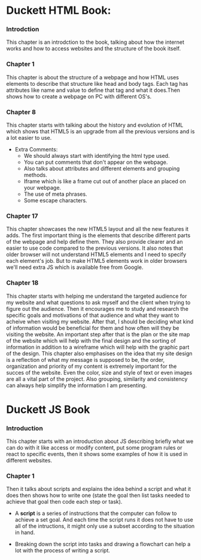 # Duckett HTML Book:

### Introdction
This chapter is an introdction to the book, talking about how the internet works and how to access websites and the structure of the book itself.

### Chapter 1
This chapter is about the structure of a webpage and how HTML uses elements to describe that structure like head and body tags.
Each tag has attributes like name and value to define that tag and what it does.Then shows how to create a webpage on PC with different OS's.

### Chapter 8
This chapter starts with talking about the history and evolution of HTML which shows that HTML5 is an upgrade from all the previous versions and is a lot easier to use.
  - Extra Comments:
    + We should always start with identifying the html type used.
    + You can put comments that don't appear on the webpage.
    + Also talks about attributes and different elements and grouping methods.
    + Iframe which is like a frame cut out of another place an placed on your webpage.
    + The use of meta phrases.
    + Some escape characters.

### Chapter 17
This chapter showcases the new HTML5 layout and all the new features it adds. The first important thing is the elements that describe different parts of the webpage and help define them. They also provide clearer and an easier to use code compared to the previous versions. It also notes that older browser will not understand HTML5 elements and I need to specify each element's job. But to make HTML5 elements work in older browsers we'll need extra JS which is available free from Google.

### Chapter 18
This chapter starts with helping me understand the targeted audience for my website and what questions to ask myself and the client when trying to figure out the audience. Then it encourages me to study and research the specific goals and motivations of that audience and what they want to acheive when visiting my website. After that, I should be deciding what kind of information would be beneficial for them and how often will they be visiting the website.
An important step after that is the plan or the site map of the website which will help with the final design and the sorting of information in addition to a wireframe which will help with the graphic part of the design.
This chapter also emphasises on the idea that my site design is a reflection of what my message is supposed to be, the order, organization and priority of my content is extremely important for the succes of the website. Even the color, size and style of text or even images are all a vital part of the project. Also grouping, similarity and consistency can always help simplify the information I am presenting.


# Duckett JS Book

### Introduction
This chapter starts with an introduction about JS describing briefly what we can do with it like access or modify content, put some program rules or react to specific events, then it shows some examples of how it is used in different websites.

### Chapter 1
Then it talks about scripts and explains the idea behind a script and what it does then shows how to write one (state the goal then list tasks needed to achieve that goal then code each step or task).

- A **script** is a series of instructions that the computer can follow to achieve a set goal. And each time the script runs it does not have to use all of the intructions, it might only use a subset according to the situation in hand.

- Breaking down the script into tasks and drawing a flowchart can help a lot with the process of writing a script.